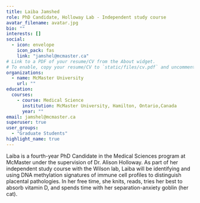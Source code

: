 ```yaml
---
title: Laiba Jamshed
role: PhD Candidate, Holloway Lab - Independent study course
avatar_filename: avatar.jpg
bio: ""
interests: []
social:
  - icon: envelope
    icon_pack: fas
    link: "jamshel@mcmaster.ca"
# Link to a PDF of your resume/CV from the About widget.
# To enable, copy your resume/CV to `static/files/cv.pdf` and uncomment the lines below.
organizations:
  - name: McMaster University
    url: ""
education:
  courses:
    - course: Medical Science
      institution: McMaster University, Hamilton, Ontario,Canada
      year: ""
email: jamshel@mcmaster.ca
superuser: true
user_groups:
  - "Graduate Students"
highlight_name: true
---
```

Laiba is a fourth-year PhD Candidate in the Medical Sciences program at McMaster under the supervision of Dr. Alison Holloway. As part of her independent study course with the Wilson lab, Laiba will be identifying and using DNA methylation signatures of immune cell profiles to distinguish placental pathologies. In her free time, she knits, reads, tries her best to absorb vitamin D, and spends time with her separation-anxiety goblin (her cat).

